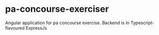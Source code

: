 # pa-concourse-exerciser

Angular application for pa concourse exercise. Backend is in Typescript-flavoured ExpressJs
